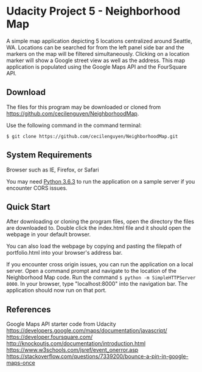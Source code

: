# Udacity Project 5 - Neighborhood Map

A simple map application depicting 5 locations centralized around Seattle, WA. Locations can be searched for from the left panel side bar and the markers on the map will be filtered simultaneously. Clicking on a location marker will show a Google street view as well as the address. This map application is populated using the Google Maps API and the FourSquare API.

## Download

The files for this program may be downloaded or cloned from https://github.com/cecilenguyen/NeighborhoodMap.

Use the following command in the command terminal:

`$ git clone https://github.com/cecilenguyen/NeighborhoodMap.git`

## System Requirements

Browser such as IE, Firefox, or Safari

You may need [Python 3.6.3](https://www.python.org/downloads/) to run the application on a sample server if you encounter CORS issues.

## Quick Start

After downloading or cloning the program files, open the directory the files are downloaded to. Double click the index.html file and it should open the webpage in your default browser.

You can also load the webpage by copying and pasting the filepath of portfolio.html into your browser's address bar.

If you encounter cross origin issues, you can run the application on a local server. Open a command prompt and navigate to the location of the Neighborhood Map code. Run the command `$ python -m SimpleHTTPServer 8000`. In your browser, type "localhost:8000" into the navigation bar. The application should now run on that port.

## References

Google Maps API starter code from Udacity
https://developers.google.com/maps/documentation/javascript/
https://developer.foursquare.com/
http://knockoutjs.com/documentation/introduction.html
https://www.w3schools.com/jsref/event_onerror.asp
https://stackoverflow.com/questions/7339200/bounce-a-pin-in-google-maps-once



